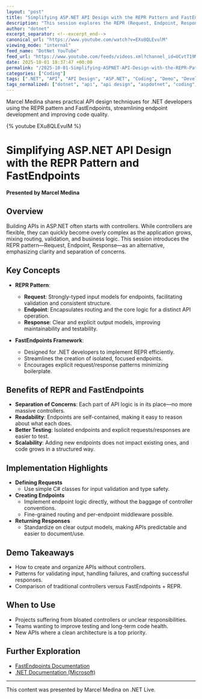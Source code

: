 ```yaml
---
layout: "post"
title: "Simplifying ASP.NET API Design with the REPR Pattern and FastEndpoints"
description: "This session explores the REPR (Request, Endpoint, Response) pattern as a modern alternative to traditional controller-based API design in ASP.NET. Marcel Medina demonstrates how FastEndpoints enables clean separation of concerns, improves maintainability, and streamlines testing. Developers will learn practical strategies for focused endpoint creation, request validation, and clean response structures, making complex .NET APIs easier to manage at scale."
author: "dotnet"
excerpt_separator: <!--excerpt_end-->
canonical_url: "https://www.youtube.com/watch?v=EXu8QLEvulM"
viewing_mode: "internal"
feed_name: "DotNet YouTube"
feed_url: "https://www.youtube.com/feeds/videos.xml?channel_id=UCvtT19MZW8dq5Wwfu6B0oxw"
date: 2025-10-01 18:37:47 +00:00
permalink: "/2025-10-01-Simplifying-ASPNET-API-Design-with-the-REPR-Pattern-and-FastEndpoints.html"
categories: ["Coding"]
tags: [".NET", "API", "API Design", "ASP.NET", "Coding", "Demo", "Developer", "Developer Community", "Developer Tools", "Dotnetdeveloper", "Endpoint Development", "Endpoints", "FastEndpoints", "Maintainability", "Microsoft", "REPR", "REPR Pattern", "Request Endpoint Response", "Request Validation", "Response Structuring", "Software Architecture", "Videos"]
tags_normalized: ["dotnet", "api", "api design", "aspdotnet", "coding", "demo", "developer", "developer community", "developer tools", "dotnetdeveloper", "endpoint development", "endpoints", "fastendpoints", "maintainability", "microsoft", "repr", "repr pattern", "request endpoint response", "request validation", "response structuring", "software architecture", "videos"]
---
```


Marcel Medina shares practical API design techniques for .NET developers using the REPR pattern and FastEndpoints, streamlining endpoint development and improving code quality.<!--excerpt_end-->

{% youtube EXu8QLEvulM %}

# Simplifying ASP.NET API Design with the REPR Pattern and FastEndpoints

**Presented by Marcel Medina**

## Overview

Building APIs in ASP.NET often starts with controllers. While controllers are flexible, they can quickly become overly complex as the application grows, mixing routing, validation, and business logic. This session introduces the REPR pattern—Request, Endpoint, Response—as an alternative, emphasizing clarity and separation of concerns.

## Key Concepts

- **REPR Pattern**:
  - **Request**: Strongly-typed input models for endpoints, facilitating validation and consistent structure.
  - **Endpoint**: Encapsulates routing and the core logic for a distinct API operation.
  - **Response**: Clear and explicit output models, improving maintainability and testability.

- **FastEndpoints Framework**:
  - Designed for .NET developers to implement REPR efficiently.
  - Streamlines the creation of isolated, focused endpoints.
  - Encourages explicit request/response patterns minimizing boilerplate.

## Benefits of REPR and FastEndpoints

- **Separation of Concerns**: Each part of API logic is in its place—no more massive controllers.
- **Readability**: Endpoints are self-contained, making it easy to reason about what each does.
- **Better Testing**: Isolated endpoints and explicit requests/responses are easier to test.
- **Scalability**: Adding new endpoints does not impact existing ones, and code grows in a structured way.

## Implementation Highlights

- **Defining Requests**
  - Use simple C# classes for input validation and type safety.
- **Creating Endpoints**
  - Implement endpoint logic directly, without the baggage of controller conventions.
  - Fine-grained routing and per-endpoint middleware possible.
- **Returning Responses**
  - Standardize on clear output models, making APIs predictable and easier to document/use.

## Demo Takeaways

- How to create and organize APIs without controllers.
- Patterns for validating input, handling failures, and crafting successful responses.
- Comparison of traditional controllers versus FastEndpoints + REPR.

## When to Use

- Projects suffering from bloated controllers or unclear responsibilities.
- Teams wanting to improve testing and long-term code health.
- New APIs where a clean architecture is a top priority.

## Further Exploration

- [FastEndpoints Documentation](https://fast-endpoints.com/)
- [.NET Documentation (Microsoft)](https://docs.microsoft.com/dotnet/)

---

This content was presented by Marcel Medina on .NET Live.
